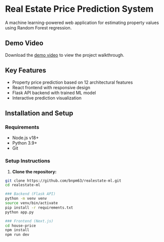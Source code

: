# Real Estate Price Prediction System

A machine learning-powered web application for estimating property values using Random Forest regression.

## Demo Video
Download the [demo video](demo\realestateml_demo.mp4) to view the project walkthrough.

## Key Features
- Property price prediction based on 12 architectural features
- React frontend with responsive design
- Flask API backend with trained ML model
- Interactive prediction visualization

## Installation and Setup

### Requirements
- Node.js v18+
- Python 3.9+
- Git

### Setup Instructions

1. **Clone the repository:**
```bash
git clone https://github.com/bnpm63/realestate-ml.git
cd realestate-ml

### Backend (Flask API)
python -m venv venv
source venv/bin/activate  
pip install -r requirements.txt
python app.py

### Frontend (Next.js)
cd house-price
npm install
npm run dev